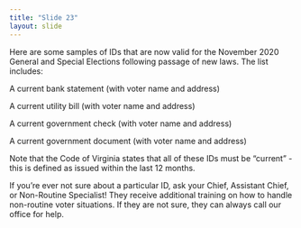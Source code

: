```yaml
---
title: "Slide 23"
layout: slide
---
```


Here are some samples of IDs that are now valid for the November 2020 General and Special Elections following passage of new laws. The list includes:

A current bank statement (with voter name and address)

A current utility bill (with voter name and address)

A current government check (with voter name and address)

A current government document (with voter name and address)

Note that the Code of Virginia states that all of these IDs must be “current” - this is defined as issued within the last 12 months. 

If you’re ever not sure about a particular ID, ask your Chief, Assistant Chief, or Non-Routine Specialist! They receive additional training on how to handle non-routine voter situations. If they are not sure, they can always call our office for help.